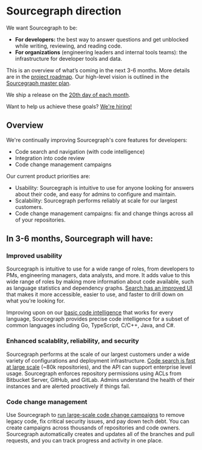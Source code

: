 # Sourcegraph direction

We want Sourcegraph to be:

- **For developers:** the best way to answer questions and get unblocked while writing, reviewing, and reading code.
- **For organizations** (engineering leaders and internal tools teams): the infrastructure for developer tools and data.

This is an overview of what’s coming in the next 3-6 months.  More details are in the [project roadmap](https://docs.google.com/document/d/1cBsE9801DcBF9chZyMnxRdolqM_1c2pPyGQz15QAvYI/edit?usp=sharing). Our high-level vision is outlined in the [Sourcegraph master plan](https://about.sourcegraph.com/plan).

We ship a release on the [20th day of each month](../handbook/engineering/releases/index.md#releases-are-monthly).

Want to help us achieve these goals? [We're hiring!](https://github.com/sourcegraph/careers/blob/master/job-descriptions/software-engineer.md)

## Overview

We're continually improving Sourcegraph's core features for developers:

- Code search and navigation (with code intelligence)
- Integration into code review
- Code change management campaigns

Our current product priorities are:

- Usability: Sourcegraph is intuitive to use for anyone looking for answers about their code, and easy for admins to configure and maintain.
- Scalability: Sourcegraph performs reliably at scale for our largest customers.
- Code change management campaigns: fix and change things across all of your repositories.

## In 3-6 months, Sourcegraph will have:

### Improved usability

Sourcegraph is intuitive to use for a wide range of roles, from developers to PMs, engineering managers, data analysts, and more. It adds value to this wide range of roles by making more information about code available, such as language statistics and dependency graphs. [Search has an improved UI](https://about.sourcegraph.com/blog/sourcegraph-3.10#improved-autocompletion-for-search-query-filters) that makes it more accessible, easier to use, and faster to drill down on what you're looking for.

Improving upon on our [basic code intelligence](https://docs.sourcegraph.com/user/code_intelligence) that works for every language, Sourcegraph provides precise code intelligence for a subset of common languages including Go, TypeScript, C/C++, Java, and C#.

### Enhanced scalablity, reliability, and security

Sourcegraph performs at the scale of our largest customers under a wide variety of configurations and deployment infrastructure. [Code search is fast at large scale](https://docs.google.com/document/d/18w8T_KzYxQye8wg1g01QpMOX4_ERTtbOxMBRYaOEkmk/edit?usp=sharing) (~80k repositories), and the API can support enterprise level usage. Sourcegraph enforces repository permissions using ACLs from Bitbucket Server, GitHub, and GitLab. Admins understand the health of their instances and are alerted proactively if things fail.

### Code change management

Use Sourcegraph to [run large-scale code change campaigns](https://about.sourcegraph.com/product/code-change-management) to remove legacy code, fix critical security issues, and pay down tech debt. You can create campaigns across thousands of repositories and code owners. Sourcegraph automatically creates and updates all of the branches and pull requests, and you can track progress and activity in one place.

